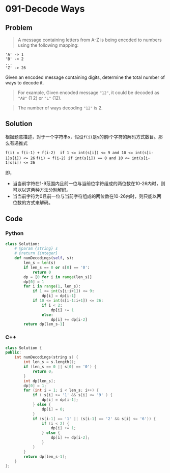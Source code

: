 # 091-Decode Ways

## Problem

> A message containing letters from A-Z is being encoded to numbers using the following mapping:
>
```
'A' -> 1
'B' -> 2
...
'Z' -> 26
```
Given an encoded message containing digits, determine the total number of ways to decode it.

> For example,
Given encoded message `"12"`, it could be decoded as `"AB"` (1 2) or `"L"` (12).

> The number of ways decoding `"12"` is 2.

## Solution

根据题意描述，对于一个字符串s，假设`f(i)`是s的前i个字符的解码方式数目。那么有递推式

`f(i) = f(i-1) + f(i-2)  if 1 <= int(s[i]) <= 9 and 10 <= int(s[i-1]s[i]) <= 26`
`f(i) = f(i-2) if int(s[i]) == 0 and 10 <= int(s[i-1]s[i]) <= 26`

即，

- 当当前字符在1-9范围内且前一位与当前位字符组成的两位数在10-26内时，则可以以这两种方法分别解码。
- 当当前字符为0且前一位与当前字符组成的两位数在10-26内时，则只能以两位数的方式来解码。

## Code

### Python

```python
class Solution:
    # @param {string} s
    # @return {integer}
    def numDecodings(self, s):
        len_s = len(s)
        if len_s == 0 or s[0] == '0':
            return 0
        dp = [0 for i in range(len_s)]
        dp[0] = 1
        for i in range(1, len_s):
            if 1 <= int(s[i:i+1]) <= 9:
                dp[i] = dp[i-1]
            if 10 <= int(s[i-1:i+1]) <= 26:
                if i < 2:
                    dp[i] += 1
                else:
                    dp[i] += dp[i-2]
        return dp[len_s-1]
```

### C++

```cpp
class Solution {
public:
    int numDecodings(string s) {
        int len_s = s.length();
        if (len_s == 0 || s[0] == '0') {
            return 0;
        }
        int dp[len_s];
        dp[0] = 1;
        for (int i = 1; i < len_s; i++) {
            if ( s[i] >= '1' && s[i] <= '9' ) {
                dp[i] = dp[i-1];
            } else {
                dp[i] = 0;
            }
            if (s[i-1] == '1' || (s[i-1] == '2' && s[i] <= '6')) {
                if (i < 2) {
                    dp[i] += 1;
                } else {
                    dp[i] += dp[i-2];
                }
            }
        }
        return dp[len_s-1];
    }
};
```